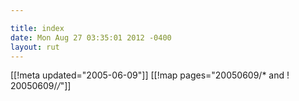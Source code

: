 ```yaml
---

title: index
date: Mon Aug 27 03:35:01 2012 -0400
layout: rut
---
```


[[!meta updated="2005-06-09"]]
[[!map pages="20050609/* and ! 20050609/*/*"]]
